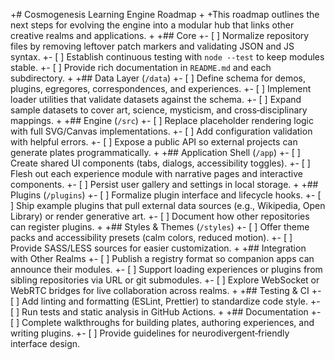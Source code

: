 +# Cosmogenesis Learning Engine Roadmap
+
+This roadmap outlines the next steps for evolving the engine into a modular hub that links other creative realms and applications.
+
+## Core
+- [ ] Normalize repository files by removing leftover patch markers and validating JSON and JS syntax.
+- [ ] Establish continuous testing with `node --test` to keep modules stable.
+- [ ] Provide rich documentation in `README.md` and each subdirectory.
+
+## Data Layer (`/data`)
+- [ ] Define schema for demos, plugins, egregores, correspondences, and experiences.
+- [ ] Implement loader utilities that validate datasets against the schema.
+- [ ] Expand sample datasets to cover art, science, mysticism, and cross‑disciplinary mappings.
+
+## Engine (`/src`)
+- [ ] Replace placeholder rendering logic with full SVG/Canvas implementations.
+- [ ] Add configuration validation with helpful errors.
+- [ ] Expose a public API so external projects can generate plates programmatically.
+
+## Application Shell (`/app`)
+- [ ] Create shared UI components (tabs, dialogs, accessibility toggles).
+- [ ] Flesh out each experience module with narrative pages and interactive components.
+- [ ] Persist user gallery and settings in local storage.
+
+## Plugins (`/plugins`)
+- [ ] Formalize plugin interface and lifecycle hooks.
+- [ ] Ship example plugins that pull external data sources (e.g., Wikipedia, Open Library) or render generative art.
+- [ ] Document how other repositories can register plugins.
+
+## Styles & Themes (`/styles`)
+- [ ] Offer theme packs and accessibility presets (calm colors, reduced motion).
+- [ ] Provide SASS/LESS sources for easier customization.
+
+## Integration with Other Realms
+- [ ] Publish a registry format so companion apps can announce their modules.
+- [ ] Support loading experiences or plugins from sibling repositories via URL or git submodules.
+- [ ] Explore WebSocket or WebRTC bridges for live collaboration across realms.
+
+## Testing & CI
+- [ ] Add linting and formatting (ESLint, Prettier) to standardize code style.
+- [ ] Run tests and static analysis in GitHub Actions.
+
+## Documentation
+- [ ] Complete walkthroughs for building plates, authoring experiences, and writing plugins.
+- [ ] Provide guidelines for neurodivergent‑friendly interface design.
